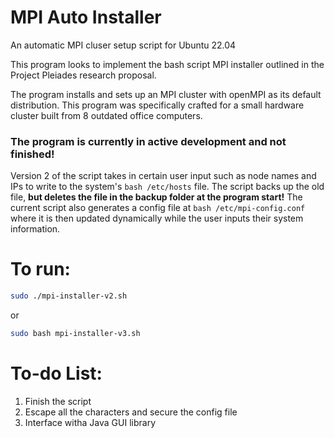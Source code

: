 # MPI Auto Installer
An automatic MPI cluser setup script for Ubuntu 22.04

This program looks to implement the bash script MPI installer outlined in the Project Pleiades research proposal.

The program installs and sets up an MPI cluster with openMPI as its default distribution. This program was specifically
crafted for a small hardware cluster built from 8 outdated office computers. 

### The program is currently in active development and not finished!

Version 2 of the script takes in certain user input such as node names and IPs to write to the system's ```bash /etc/hosts``` 
file. The script backs up the old file, **but deletes the file in the backup folder at the program start!**  The current 
script also generates a config file at ```bash /etc/mpi-config.conf``` where it is then updated dynamically while the user
inputs their system information. 

# To run:

```bash
sudo ./mpi-installer-v2.sh
```

or 

```bash
sudo bash mpi-installer-v3.sh
```



# To-do List:

1. Finish the script
2. Escape all the characters and secure the config file
3. Interface witha Java GUI library


